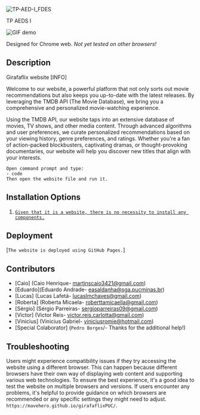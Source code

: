 ![TP-AED-I_FDES]((https://cdn.discordapp.com/attachments/912077509850447922/1123678246605684807/sexting.gif))



TP AEDS I

![GIF demo]((https://cdn.discordapp.com/attachments/912077509850447922/1123678261952663572/star.gif))

Designed for Chrome web. *Not yet tested on other browsers!*

**Description**
---
Girafaflix website [INFO]

Welcome to our website, a powerful platform that not only sorts out movie recommendations but also keeps you up-to-date with the latest releases. By leveraging the TMDB API (The Movie Database), we bring you a comprehensive and personalized movie-watching experience.

Using the TMDB API, our website taps into an extensive database of movies, TV shows, and other media content. Through advanced algorithms and user preferences, we curate personalized recommendations based on your viewing history, genre preferences, and ratings. Whether you're a fan of action-packed blockbusters, captivating dramas, or thought-provoking documentaries, our website will help you discover new titles that align with your interests.

```
Open command prompt and type:
- code
Then open the website file and run it.

```

**Installation Options**
---

1.  [`Given that it is a website, there is no necessity to install any components.`](https://mavehero.github.io/girafaflix/)
    


**Deployment**
---
[`The website is deployed using GitHub Pages.`]

**Contributors**
---
+ [Caio] (Caio Henrique- martinscaio3421@gmail.com)
+ [Eduardo](Eduardo Andrade- easaldanha@sga.pucminas.br) 
+ [Lucas] (Lucas Lafetá- lucaslmchaves@gmail.com)
+ [Roberta] (Roberta Micaela- roberttamicaella@gmail.com)
+ [Sérgio] (Sérgio Parreiras- sergioparreiras09@gmail.com)
+ [Victor] (Victor Reis- victor.reis.carlotta@gmail.com)
+ [Vinicius] (Vinicius Gabriel- viniciusromie@hotmail.com)
+ [Special Colaborator] (`Pedro Borges`/- Thanks for the additional help!)

**Troubleshooting**
---

Users might experience compatibility issues if they try accessing the website using a different browser. This can happen because different browsers have their own way of displaying web content and supporting various web technologies. To ensure the best experience, it's a good idea to test the website on multiple browsers and versions. If users encounter any problems, it's helpful to provide guidance on which browsers are recommended or any specific settings they might need to adjust. `https://mavehero.github.io/girafaflixPUC/`.


